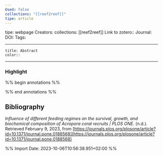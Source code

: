 ```yaml
---
Used: false
collections: "[[reef2reef]]"
tipe: article
---
```

tipe: webpage
Creators: 
collections: [[reef2reef]]
Link to zotero:: 
Journal: 
DOI: 
Tags: 

---
```ad-note
title: Abstract
color:: 

```

---
### Highlight

%% begin annotations %%

%% end annotations %%

## Bibliography

_Influence of different feeding regimes on the survival, growth, and biochemical composition of Acropora coral recruits | PLOS ONE_. (n.d.). Retrieved February 9, 2023, from [https://journals.plos.org/plosone/article?id=10.1371/journal.pone.0188568](https://journals.plos.org/plosone/article?id=10.1371/journal.pone.0188568)

%% Import Date: 2023-10-06T10:56:38.951+02:00 %%
